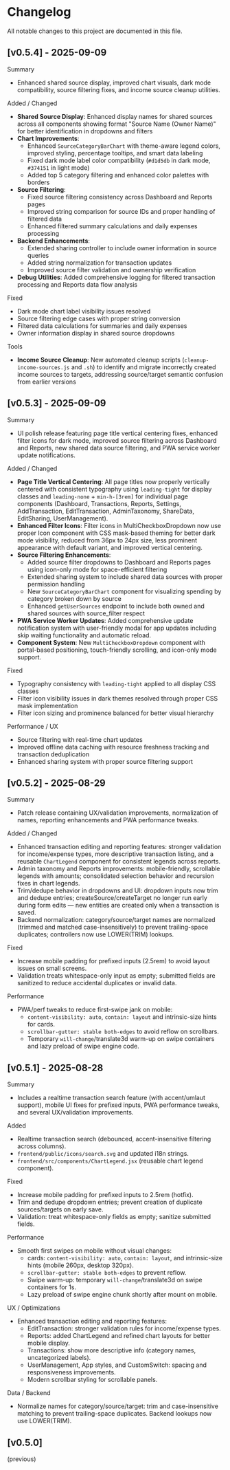 # Changelog

All notable changes to this project are documented in this file.

## [v0.5.4] - 2025-09-09

Summary
- Enhanced shared source display, improved chart visuals, dark mode compatibility, source filtering fixes, and income source cleanup utilities.

Added / Changed
- **Shared Source Display**: Enhanced display names for shared sources across all components showing format "Source Name (Owner Name)" for better identification in dropdowns and filters
- **Chart Improvements**: 
  - Enhanced `SourceCategoryBarChart` with theme-aware legend colors, improved styling, percentage tooltips, and smart data labeling
  - Fixed dark mode label color compatibility (`#d1d5db` in dark mode, `#374151` in light mode)
  - Added top 5 category filtering and enhanced color palettes with borders
- **Source Filtering**: 
  - Fixed source filtering consistency across Dashboard and Reports pages
  - Improved string comparison for source IDs and proper handling of filtered data
  - Enhanced filtered summary calculations and daily expenses processing
- **Backend Enhancements**:
  - Extended sharing controller to include owner information in source queries
  - Added string normalization for transaction updates
  - Improved source filter validation and ownership verification
- **Debug Utilities**: Added comprehensive logging for filtered transaction processing and Reports data flow analysis

Fixed
- Dark mode chart label visibility issues resolved
- Source filtering edge cases with proper string conversion
- Filtered data calculations for summaries and daily expenses
- Owner information display in shared source dropdowns

Tools
- **Income Source Cleanup**: New automated cleanup scripts (`cleanup-income-sources.js` and `.sh`) to identify and migrate incorrectly created income sources to targets, addressing source/target semantic confusion from earlier versions

## [v0.5.3] - 2025-09-09

Summary
- UI polish release featuring page title vertical centering fixes, enhanced filter icons for dark mode, improved source filtering across Dashboard and Reports, new shared data source filtering, and PWA service worker update notifications.

Added / Changed
- **Page Title Vertical Centering**: All page titles now properly vertically centered with consistent typography using `leading-tight` for display classes and `leading-none` + `min-h-[3rem]` for individual page components (Dashboard, Transactions, Reports, Settings, AddTransaction, EditTransaction, AdminTaxonomy, ShareData, EditSharing, UserManagement).
- **Enhanced Filter Icons**: Filter icons in MultiCheckboxDropdown now use proper Icon component with CSS mask-based theming for better dark mode visibility, reduced from 36px to 24px size, less prominent appearance with default variant, and improved vertical centering.
- **Source Filtering Enhancements**: 
  - Added source filter dropdowns to Dashboard and Reports pages using icon-only mode for space-efficient filtering
  - Extended sharing system to include shared data sources with proper permission handling
  - New `SourceCategoryBarChart` component for visualizing spending by category broken down by source
  - Enhanced `getUserSources` endpoint to include both owned and shared sources with source_filter respect
- **PWA Service Worker Updates**: Added comprehensive update notification system with user-friendly modal for app updates including skip waiting functionality and automatic reload.
- **Component System**: New `MultiCheckboxDropdown` component with portal-based positioning, touch-friendly scrolling, and icon-only mode support.

Fixed
- Typography consistency with `leading-tight` applied to all display CSS classes
- Filter icon visibility issues in dark themes resolved through proper CSS mask implementation
- Filter icon sizing and prominence balanced for better visual hierarchy

Performance / UX
- Source filtering with real-time chart updates
- Improved offline data caching with resource freshness tracking and transaction deduplication
- Enhanced sharing system with proper source filtering support

## [v0.5.2] - 2025-08-29

Summary
- Patch release containing UX/validation improvements, normalization of names, reporting enhancements and PWA performance tweaks.

Added / Changed
- Enhanced transaction editing and reporting features: stronger validation for income/expense types, more descriptive transaction listing, and a reusable `ChartLegend` component for consistent legends across reports.
- Admin taxonomy and Reports improvements: mobile-friendly, scrollable legends with amounts; consolidated selection behavior and recursion fixes in chart legends.
- Trim/dedupe behavior in dropdowns and UI: dropdown inputs now trim and dedupe entries; createSource/createTarget no longer run early during form edits — new entities are created only when a transaction is saved.
- Backend normalization: category/source/target names are normalized (trimmed and matched case-insensitively) to prevent trailing-space duplicates; controllers now use LOWER(TRIM) lookups.

Fixed
- Increase mobile padding for prefixed inputs (2.5rem) to avoid layout issues on small screens.
- Validation treats whitespace-only input as empty; submitted fields are sanitized to reduce accidental duplicates or invalid data.

Performance
- PWA/perf tweaks to reduce first-swipe jank on mobile:
  - `content-visibility: auto`, `contain: layout` and intrinsic-size hints for cards.
  - `scrollbar-gutter: stable both-edges` to avoid reflow on scrollbars.
  - Temporary `will-change`/translate3d warm-up on swipe containers and lazy preload of swipe engine code.


## [v0.5.1] - 2025-08-28

Summary
- Includes a realtime transaction search feature (with accent/umlaut support), mobile UI fixes for prefixed inputs, PWA performance tweaks, and several UX/validation improvements.

Added
- Realtime transaction search (debounced, accent-insensitive filtering across columns).
- `frontend/public/icons/search.svg` and updated i18n strings.
- `frontend/src/components/ChartLegend.jsx` (reusable chart legend component).

Fixed
- Increase mobile padding for prefixed inputs to 2.5rem (hotfix).
- Trim and dedupe dropdown entries; prevent creation of duplicate sources/targets on early save.
- Validation: treat whitespace-only fields as empty; sanitize submitted fields.

Performance
- Smooth first swipes on mobile without visual changes:
  - cards: `content-visibility: auto`, `contain: layout`, and intrinsic-size hints (mobile 260px, desktop 320px).
  - `scrollbar-gutter: stable both-edges` to prevent reflow.
  - Swipe warm-up: temporary `will-change`/translate3d on swipe containers for 1s.
  - Lazy preload of swipe engine chunk shortly after mount on mobile.

UX / Optimizations
- Enhanced transaction editing and reporting features:
  - EditTransaction: stronger validation rules for income/expense types.
  - Reports: added ChartLegend and refined chart layouts for better mobile display.
  - Transactions: show more descriptive info (category names, uncategorized labels).
  - UserManagement, App styles, and CustomSwitch: spacing and responsiveness improvements.
  - Modern scrollbar styling for scrollable panels.

Data / Backend
- Normalize names for category/source/target: trim and case-insensitive matching to prevent trailing-space duplicates. Backend lookups now use LOWER(TRIM).


## [v0.5.0]

(previous)





